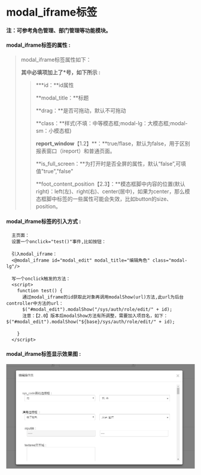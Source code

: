 # modal\_iframe**标签**

#### 注：可参考角色管理、部门管理等功能模块。

#### modal\_iframe**标签的属性 :**

> modal\_iframe标签属性如下：
>
> **其中必填项加上了\*号，如下所示 :**
>
> > \***id：**id属性
> >
> > **modal\_title：**标题
> >
> > **drag：**是否可拖动，默认不可拖动
> >
> > **class：**样式\(不填：中等模态框;modal-lg：大模态框;modal-sm：小模态框\)
> >
> > **report\_window**【1.2】**：**true/flase，默认为false，用于区别报表窗口（ireport）和普通页面。
> >
> > **is\_full\_screen：**为打开时是否全屏的属性，默认“false”,可填值"true","false"
> >
> > **foot\_content\_position【2.3】：**模态框脚中内容的位置\(默认right\)：left\(左\)、right\(右\)、center\(居中\)，如果为center，那么模态框脚中标签的一些属性可能会失效，比如button的size、position。

#### modal\_iframe标签的引入方式 :

```
  主页面：
  设置一个onclick="test()"事件,比如按钮：

  引入modal_iframe：
  <@modal_iframe id="modal_edit" modal_title="编辑角色" class="modal-lg"/>

  写一个onclick触发的方法：
  <script>
    function test() {
      通过modal_iframe的id获取此对象再调用modalShow(url)方法,此url为后台controller中方法的url：
      $("#modal_edit").modalShow("/sys/auth/role/edit/" + id);
      注意：【2.0】版本后modalShow方法有所调整，需要加入项目名，如下： $("#modal_edit").modalShow("${base}/sys/auth/role/edit/" + id);

    }
  </script>
```

#### modal\_iframe标签显示效果图 :

![](/assets/modal_iframe.png)

